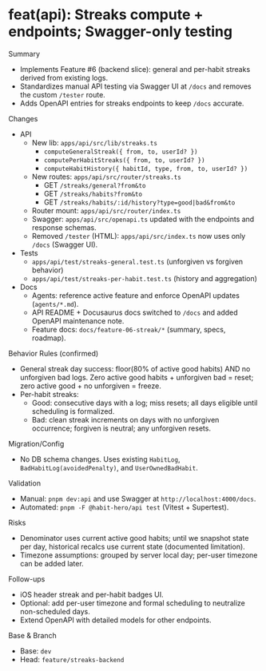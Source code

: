 # feat(api): Streaks compute + endpoints; Swagger-only testing

Summary
- Implements Feature #6 (backend slice): general and per-habit streaks derived from existing logs.
- Standardizes manual API testing via Swagger UI at `/docs` and removes the custom `/tester` route.
- Adds OpenAPI entries for streaks endpoints to keep `/docs` accurate.

Changes
- API
  - New lib: `apps/api/src/lib/streaks.ts`
    - `computeGeneralStreak({ from, to, userId? })`
    - `computePerHabitStreaks({ from, to, userId? })`
    - `computeHabitHistory({ habitId, type, from, to, userId? })`
  - New routes: `apps/api/src/router/streaks.ts`
    - GET `/streaks/general?from&to`
    - GET `/streaks/habits?from&to`
    - GET `/streaks/habits/:id/history?type=good|bad&from&to`
  - Router mount: `apps/api/src/router/index.ts`
  - Swagger: `apps/api/src/openapi.ts` updated with the endpoints and response schemas.
  - Removed `/tester` (HTML): `apps/api/src/index.ts` now uses only `/docs` (Swagger UI).
- Tests
  - `apps/api/test/streaks-general.test.ts` (unforgiven vs forgiven behavior)
  - `apps/api/test/streaks-per-habit.test.ts` (history and aggregation)
- Docs
  - Agents: reference active feature and enforce OpenAPI updates (`agents/*.md`).
  - API README + Docusaurus docs switched to `/docs` and added OpenAPI maintenance note.
  - Feature docs: `docs/feature-06-streak/*` (summary, specs, roadmap).

Behavior Rules (confirmed)
- General streak day success: floor(80% of active good habits) AND no unforgiven bad logs. Zero active good habits + unforgiven bad = reset; zero active good + no unforgiven = freeze.
- Per-habit streaks:
  - Good: consecutive days with a log; miss resets; all days eligible until scheduling is formalized.
  - Bad: clean streak increments on days with no unforgiven occurrence; forgiven is neutral; any unforgiven resets.

Migration/Config
- No DB schema changes. Uses existing `HabitLog`, `BadHabitLog(avoidedPenalty)`, and `UserOwnedBadHabit`.

Validation
- Manual: `pnpm dev:api` and use Swagger at `http://localhost:4000/docs`.
- Automated: `pnpm -F @habit-hero/api test` (Vitest + Supertest).

Risks
- Denominator uses current active good habits; until we snapshot state per day, historical recalcs use current state (documented limitation).
- Timezone assumptions: grouped by server local day; per-user timezone can be added later.

Follow-ups
- iOS header streak and per-habit badges UI.
- Optional: add per-user timezone and formal scheduling to neutralize non-scheduled days.
- Extend OpenAPI with detailed models for other endpoints.

Base & Branch
- Base: `dev`
- Head: `feature/streaks-backend`
